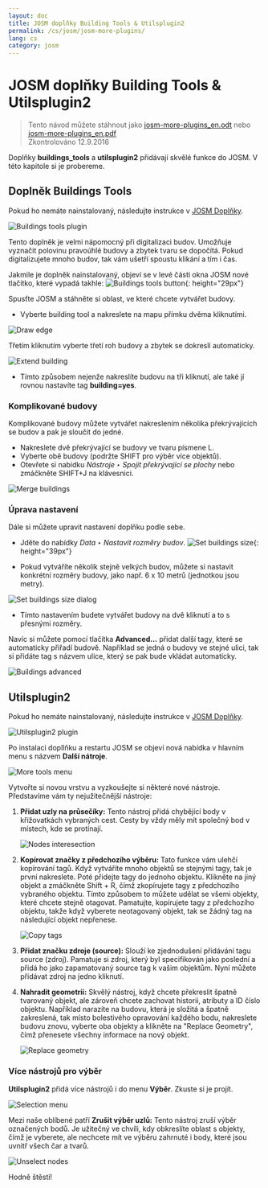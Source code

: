 ```yaml
---
layout: doc
title: JOSM doplňky Building Tools & Utilsplugin2
permalink: /cs/josm/josm-more-plugins/
lang: cs
category: josm
---
```


JOSM doplňky Building Tools & Utilsplugin2
============

> Tento návod můžete stáhnout jako [josm-more-plugins_en.odt](/files/josm-more-plugins_en.odt) nebo [josm-more-plugins_en.pdf](/files/josm-more-plugins_en.pdf)  
> Zkontrolováno 12.9.2016  

Doplňky **buildings_tools** a **utilsplugin2** přidávají skvělé funkce do JOSM. V této kapitole si je probereme.  

Doplněk Buildings Tools
--------------------------

Pokud ho nemáte nainstalovaný, následujte instrukce v [JOSM Doplňky](/cs/josm/josm-plugins).  

![Buildings tools plugin][]

Tento doplněk je velmi nápomocný při digitalizaci budov. Umožňuje vyznačit polovinu pravoúhlé budovy a zbytek tvaru se dopočítá. Pokud digitalizujete mnoho budov, tak vám ušetří spoustu klikání a tím i čas.  

Jakmile je doplněk nainstalovaný, objeví se v levé části okna JOSM nové tlačítko, které vypadá takhle: ![Buildings tools button][]{: height="29px"}

Spusťte JOSM a stáhněte si oblast, ve které chcete vytvářet budovy.  

* Vyberte building tool a nakreslete na mapu přímku dvěma kliknutími.  

![Draw edge][]

Třetím kliknutím vyberte třetí roh budovy a zbytek se dokreslí automaticky.  

![Extend building][]

* Tímto způsobem nejenže nakreslíte budovu na tři kliknutí, ale také jí rovnou nastavíte tag **building=yes**.  

### Komplikované budovy

Komplikované budovy můžete vytvářet nakreslením několika překrývajících se budov a pak je sloučit do jedné.  

* Nakreslete dvě překrývající se budovy ve tvaru písmene L.  
* Vyberte obě budovy (podržte SHIFT pro výběr více objektů).  
* Otevřete si nabídku *Nástroje ‣ Spojit překrývající se plochy* nebo zmáčkněte SHIFT+J na klávesnici.  

![Merge buildings][]

### Úprava nastavení

Dále si můžete upravit nastavení doplňku podle sebe.  

* Jděte do nabídky *Data ‣ Nastavit rozměry budov*. ![Set buildings size][]{: height="39px"}  

* Pokud vytváříte několik stejně velkých budov, můžete si nastavit konkrétní rozměry budovy, jako např. 6 x 10 metrů (jednotkou jsou metry).  

![Set buildings size dialog][]

* Tímto nastavením budete vytvářet budovy na dvě kliknutí a to s přesnými rozměry.  

Navíc si můžete pomocí tlačítka **Advanced...** přidat další tagy, které se automaticky přiřadí budově. Například se jedná o budovy ve stejné ulici, tak si přidáte tag s názvem ulice, který se pak bude vkládat automaticky.  

![Buildings advanced][]


Utilsplugin2
-------------

Pokud ho nemáte nainstalovaný, následujte instrukce v [JOSM Doplňky](/cs/josm/josm-plugins).  

![Utilsplugin2 plugin][]

Po instalaci dopllňku a restartu JOSM se objeví nová nabídka v hlavním menu s názvem **Další nátroje**.  

![More tools menu][]

Vytvořte si novou vrstvu a vyzkoušejte si některé nové nástroje. Představíme vám ty nejužitečnější nástroje:  

1. **Přidat uzly na průsečíky:**  Tento nástroj přidá chybějící body v křižovatkách vybraných cest. Cesty by vždy měly mít společný bod v místech, kde se protínají.  

    ![Nodes interesection][]

2. **Kopírovat značky z předchozího výběru:**  Tato funkce vám ulehčí kopírování tagů. Když vytváříte mnoho objektů se stejnými tagy, tak je první nakreslete. Poté přidejte tagy do jednoho objektu. Klikněte na jiný objekt a zmáčkněte Shift + R, čímž zkopírujete tagy z předchozího vybraného objektu. Tímto způsobem to můžete udělat se všemi objekty, které chcete stejně otagovat. Pamatujte, kopírujete tagy z předchozího objektu, takže když vyberete neotagovaný objekt, tak se žádný tag na následující objekt nepřenese.  

    ![Copy tags][]

3. **Přidat značku zdroje (source):** Slouží ke zjednodušení přidávání tagu source (zdroj). Pamatuje si zdroj, který byl specifikován jako poslední a přidá ho jako zapamatovaný source tag k vašim objektům. Nyní můžete přidávat zdroj na jedno kliknutí.  

4. **Nahradit geometrii:** Skvělý nástroj, když chcete překreslit špatně tvarovaný objekt, ale zároveň chcete zachovat historii, atributy a ID číslo objektu. Například narazíte na budovu, která je složitá a špatně zakreslená, tak místo bolestivého opravování každého bodu, nakreslete budovu znovu, vyberte oba objekty a klikněte na "Replace Geometry", čímž přenesete všechny informace na nový objekt.  

    ![Replace geometry][]


### Více nástrojů pro výběr

**Utilsplugin2** přidá více nástrojů i do menu **Výběr**. Zkuste si je projít.  

![Selection menu][]

Mezi naše oblíbené patří **Zrušit výběr uzlů:** Tento nástroj zruší výběr označených bodů. Je užitečný ve chvíli, kdy obkreslíte oblast s objekty, čímž je vyberete, ale nechcete mít ve výběru zahrnuté i body, které jsou uvnitř všech čar a tvarů.  

![Unselect nodes][]

Hodně štěstí!  


[Buildings tools plugin]: /images/josm/buildings_tools-plugin.png
[Buildings tools button]: /images/josm/buildings_tools-button.png
[Draw edge]: /images/josm/draw-edge.png
[Extend building]: /images/josm/extend-building.png
[Merge buildings]: /images/josm/merge-buildings.png
[Set buildings size]: /images/josm/set-buildings-size.png
[Set buildings size dialog]: /images/josm/set-buildings-size-dialog.png
[Buildings advanced]: /images/josm/buildings-advanced.png
[Utilsplugin2 plugin]: /images/josm/utilsplugin2-plugin.png
[More tools menu]: /images/josm/more-tools-menu.png
[Nodes interesection]: /images/josm/utilsplugin2-nodes-intersection.png
[Copy tags]: /images/josm/utilsplugin2-copy-tags.png
[Replace geometry]: /images/josm/utilsplugin2-replace-geometry.png
[Selection menu]: /images/josm/selection-menu.png
[Unselect nodes]: /images/josm/utilsplugin2-unselect-nodes.png

